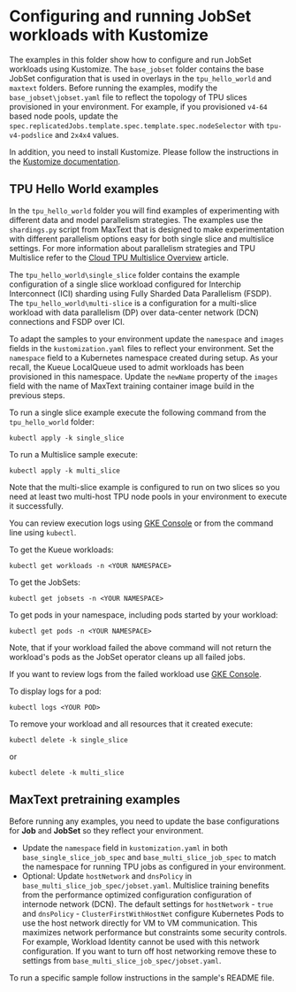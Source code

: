 # Configuring and running JobSet workloads with Kustomize


The examples in this folder show how to configure and run JobSet workloads using Kustomize. The `base_jobset` folder contains the base JobSet configuration that is used in overlays in the `tpu_hello_world` and `maxtext` folders.
Before running the examples, modify the `base_jobset\jobset.yaml` file to reflect the topology of TPU slices provisioned in your environment. For example, if you provisioned `v4-64` based node pools, update the `spec.replicatedJobs.template.spec.template.spec.nodeSelector` with `tpu-v4-podslice` and `2x4x4` values.

In addition, you need to install Kustomize. Please follow the instructions in the [Kustomize documentation](https://kubectl.docs.kubernetes.io/installation/kustomize/).


## TPU Hello World examples

In the `tpu_hello_world` folder you will find examples of experimenting with different data and model parallelism strategies. The examples use the `shardings.py` script from MaxText that is designed to make experimentation with different parallelism options easy for both single slice and multislice settings. For more information about parallelism strategies and TPU Multislice refer to the [Cloud TPU Multislice Overview](https://cloud.google.com/tpu/docs/multislice-introduction) article.

The `tpu_hello_world\single_slice` folder contains the example configuration of a single slice workload configured for  Interchip Interconnect (ICI) sharding using Fully Sharded Data Parallelism (FSDP). The `tpu_hello_world\multi-slice` is a configuration for a multi-slice workload with data parallelism (DP) over data-center network (DCN) connections and FSDP over ICI.

To adapt the samples to your environment update the `namespace` and `images` fields in the `kustomization.yaml` files to reflect your environment. Set the `namespace` field to a Kubernetes namespace created during setup. As your recall, the Kueue LocalQueue used to admit workloads has been provisioned in this namespace. Update the `newName` property of the `images` field with the name of MaxText training container image build in the previous steps.

To run a single slice example execute the following command from the `tpu_hello_world` folder:

```
kubectl apply -k single_slice
```

To run a Multislice sample execute:

```
kubectl apply -k multi_slice
```

Note that the multi-slice example is configured to run on two slices so you need at least two multi-host TPU node pools in your environment to execute it successfully.

You can review execution logs using [GKE Console](https://console.cloud.google.com/kubernetes/workload/overview) or from the command line using `kubectl`.

To get the Kueue workloads:

```
kubectl get workloads -n <YOUR NAMESPACE>
```

To get the JobSets:

```
kubectl get jobsets -n <YOUR NAMESPACE>
```

To get pods in your namespace, including pods started by your workload:

```
kubectl get pods -n <YOUR NAMESPACE>
```

Note, that if your workload failed the above command will not return the workload's pods as the JobSet operator cleans up all failed jobs.

If you want to review logs from the failed workload use [GKE Console](https://console.cloud.google.com/kubernetes/workload/overview).

To display logs for a pod:

```
kubectl logs <YOUR POD>
```

To remove your workload and all resources that it created execute:

```
kubectl delete -k single_slice
```

or

```
kubectl delete -k multi_slice
```

## MaxText pretraining examples



Before running any examples, you need to update the base configurations for **Job** and **JobSet** so they reflect your environment.

- Update the `namespace` field in `kustomization.yaml` in both `base_single_slice_job_spec` and `base_multi_slice_job_spec` to match the namespace for running TPU jobs as configured in your environment.
- Optional: Update `hostNetwork` and `dnsPolicy` in `base_multi_slice_job_spec/jobset.yaml`. Multislice training benefits from the performance optimized configuration configuration of internode network (DCN). The default settings for `hostNetwork` - `true` and `dnsPolicy` - `ClusterFirstWithHostNet` configure Kubernetes Pods to use the host network directly for VM to VM communication. This maximizes network performance but constraints some security controls. For example, Workload Identity cannot be used with this network configuration. If you want to turn off host networking remove these to settings from `base_multi_slice_job_spec/jobset.yaml`. 


To run a specific sample follow instructions in the sample's README file.


